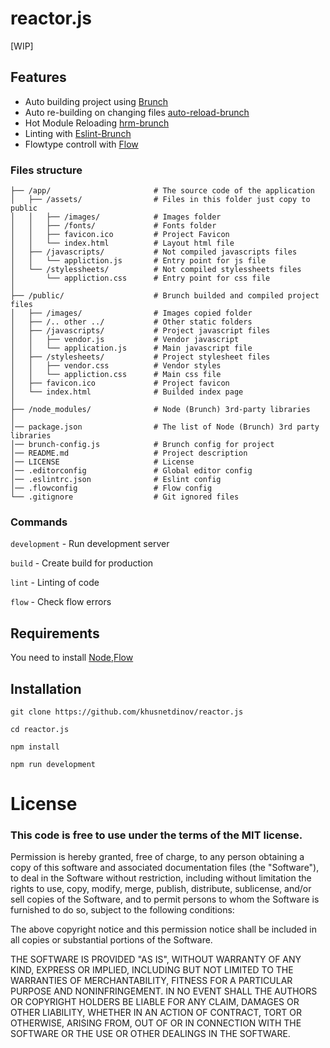# reactor.js
[WIP]

## Features

- Auto building project using [Brunch](https://brunch.io)
- Auto re-building on changing files
[auto-reload-brunch](https://github.com/brunch/auto-reload-brunch)
- Hot Module Reloading
[hrm-brunch](https://github.com/brunch/hmr-brunch)
- Linting with [Eslint-Brunch](https://github.com/brunch/eslint-brunch)
- Flowtype controll with [Flow](https://flowtype.org/)

### Files structure
```
├── /app/                       # The source code of the application
│   ├── /assets/                # Files in this folder just copy to public
│   │   ├── /images/            # Images folder
│   │   ├── /fonts/             # Fonts folder
│   │   ├── favicon.ico         # Project Favicon
│   │   └── index.html          # Layout html file
│   ├── /javascripts/           # Not compiled javascripts files
│   │   └── appliction.js       # Entry point for js file
│   └── /stylessheets/          # Not compiled stylessheets files
│       └── appliction.css      # Entry point for css file
│
├── /public/                    # Brunch builded and compiled project files
│   ├── /images/                # Images copied folder
│   ├── /.. other ../           # Other static folders
│   ├── /javascripts/           # Project javascript files
│   │   ├── vendor.js           # Vendor javascript
│   │   └── application.js      # Main javascript file
│   ├── /stylesheets/           # Project stylesheet files
│   │   ├── vendor.css          # Vendor styles
│   │   └── appliction.css      # Main css file
│   ├── favicon.ico             # Project favicon
│   └── index.html              # Builded index page
│
├── /node_modules/              # Node (Brunch) 3rd-party libraries
│
│── package.json                # The list of Node (Brunch) 3rd party libraries
│── brunch-config.js            # Brunch config for project
│── README.md                   # Project description
│── LICENSE                     # License
│── .editorconfig               # Global editor config
│── .eslintrc.json              # Eslint config
│── .flowconfig                 # Flow config
└── .gitignore                  # Git ignored files
```

### Commands

`development` - Run development server

`build`       - Create build for production

`lint`        - Linting of code

`flow`        - Check flow errors

## Requirements

  You need to install [Node](https://nodejs.org/en/),[Flow](https://flowtype.org/)

## Installation

  `git clone https://github.com/khusnetdinov/reactor.js`

  `cd reactor.js`

  `npm install`

  `npm run development`

# License

### This code is free to use under the terms of the MIT license.

  Permission is hereby granted, free of charge, to any person obtaining
  a copy of this software and associated documentation files (the
  "Software"), to deal in the Software without restriction, including
  without limitation the rights to use, copy, modify, merge, publish,
  distribute, sublicense, and/or sell copies of the Software, and to
  permit persons to whom the Software is furnished to do so, subject to
  the following conditions:

  The above copyright notice and this permission notice shall be included
  in all copies or substantial portions of the Software.

  THE SOFTWARE IS PROVIDED "AS IS", WITHOUT WARRANTY OF ANY KIND,
  EXPRESS OR IMPLIED, INCLUDING BUT NOT LIMITED TO THE WARRANTIES OF
  MERCHANTABILITY, FITNESS FOR A PARTICULAR PURPOSE AND NONINFRINGEMENT.
  IN NO EVENT SHALL THE AUTHORS OR COPYRIGHT HOLDERS BE LIABLE FOR ANY
  CLAIM, DAMAGES OR OTHER LIABILITY, WHETHER IN AN ACTION OF CONTRACT,
  TORT OR OTHERWISE, ARISING FROM, OUT OF OR IN CONNECTION WITH THE
  SOFTWARE OR THE USE OR OTHER DEALINGS IN THE SOFTWARE.

